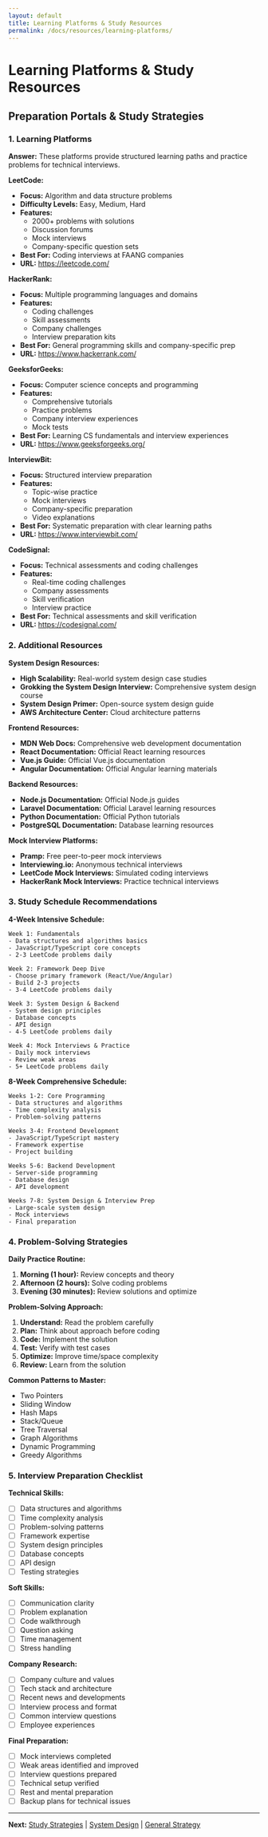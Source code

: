 ```yaml
---
layout: default
title: Learning Platforms & Study Resources
permalink: /docs/resources/learning-platforms/
---
```


# Learning Platforms & Study Resources

## Preparation Portals & Study Strategies

### 1. Learning Platforms

**Answer:** These platforms provide structured learning paths and practice problems for technical interviews.

**LeetCode:**
- **Focus:** Algorithm and data structure problems
- **Difficulty Levels:** Easy, Medium, Hard
- **Features:** 
  - 2000+ problems with solutions
  - Discussion forums
  - Mock interviews
  - Company-specific question sets
- **Best For:** Coding interviews at FAANG companies
- **URL:** https://leetcode.com/

**HackerRank:**
- **Focus:** Multiple programming languages and domains
- **Features:**
  - Coding challenges
  - Skill assessments
  - Company challenges
  - Interview preparation kits
- **Best For:** General programming skills and company-specific prep
- **URL:** https://www.hackerrank.com/

**GeeksforGeeks:**
- **Focus:** Computer science concepts and programming
- **Features:**
  - Comprehensive tutorials
  - Practice problems
  - Company interview experiences
  - Mock tests
- **Best For:** Learning CS fundamentals and interview experiences
- **URL:** https://www.geeksforgeeks.org/

**InterviewBit:**
- **Focus:** Structured interview preparation
- **Features:**
  - Topic-wise practice
  - Mock interviews
  - Company-specific preparation
  - Video explanations
- **Best For:** Systematic preparation with clear learning paths
- **URL:** https://www.interviewbit.com/

**CodeSignal:**
- **Focus:** Technical assessments and coding challenges
- **Features:**
  - Real-time coding challenges
  - Company assessments
  - Skill verification
  - Interview practice
- **Best For:** Technical assessments and skill verification
- **URL:** https://codesignal.com/

### 2. Additional Resources

**System Design Resources:**
- **High Scalability:** Real-world system design case studies
- **Grokking the System Design Interview:** Comprehensive system design course
- **System Design Primer:** Open-source system design guide
- **AWS Architecture Center:** Cloud architecture patterns

**Frontend Resources:**
- **MDN Web Docs:** Comprehensive web development documentation
- **React Documentation:** Official React learning resources
- **Vue.js Guide:** Official Vue.js documentation
- **Angular Documentation:** Official Angular learning materials

**Backend Resources:**
- **Node.js Documentation:** Official Node.js guides
- **Laravel Documentation:** Official Laravel learning resources
- **Python Documentation:** Official Python tutorials
- **PostgreSQL Documentation:** Database learning resources

**Mock Interview Platforms:**
- **Pramp:** Free peer-to-peer mock interviews
- **Interviewing.io:** Anonymous technical interviews
- **LeetCode Mock Interviews:** Simulated coding interviews
- **HackerRank Mock Interviews:** Practice technical interviews

### 3. Study Schedule Recommendations

**4-Week Intensive Schedule:**
```
Week 1: Fundamentals
- Data structures and algorithms basics
- JavaScript/TypeScript core concepts
- 2-3 LeetCode problems daily

Week 2: Framework Deep Dive
- Choose primary framework (React/Vue/Angular)
- Build 2-3 projects
- 3-4 LeetCode problems daily

Week 3: System Design & Backend
- System design principles
- Database concepts
- API design
- 4-5 LeetCode problems daily

Week 4: Mock Interviews & Practice
- Daily mock interviews
- Review weak areas
- 5+ LeetCode problems daily
```

**8-Week Comprehensive Schedule:**
```
Weeks 1-2: Core Programming
- Data structures and algorithms
- Time complexity analysis
- Problem-solving patterns

Weeks 3-4: Frontend Development
- JavaScript/TypeScript mastery
- Framework expertise
- Project building

Weeks 5-6: Backend Development
- Server-side programming
- Database design
- API development

Weeks 7-8: System Design & Interview Prep
- Large-scale system design
- Mock interviews
- Final preparation
```

### 4. Problem-Solving Strategies

**Daily Practice Routine:**
1. **Morning (1 hour):** Review concepts and theory
2. **Afternoon (2 hours):** Solve coding problems
3. **Evening (30 minutes):** Review solutions and optimize

**Problem-Solving Approach:**
1. **Understand:** Read the problem carefully
2. **Plan:** Think about approach before coding
3. **Code:** Implement the solution
4. **Test:** Verify with test cases
5. **Optimize:** Improve time/space complexity
6. **Review:** Learn from the solution

**Common Patterns to Master:**
- Two Pointers
- Sliding Window
- Hash Maps
- Stack/Queue
- Tree Traversal
- Graph Algorithms
- Dynamic Programming
- Greedy Algorithms

### 5. Interview Preparation Checklist

**Technical Skills:**
- [ ] Data structures and algorithms
- [ ] Time complexity analysis
- [ ] Problem-solving patterns
- [ ] Framework expertise
- [ ] System design principles
- [ ] Database concepts
- [ ] API design
- [ ] Testing strategies

**Soft Skills:**
- [ ] Communication clarity
- [ ] Problem explanation
- [ ] Code walkthrough
- [ ] Question asking
- [ ] Time management
- [ ] Stress handling

**Company Research:**
- [ ] Company culture and values
- [ ] Tech stack and architecture
- [ ] Recent news and developments
- [ ] Interview process and format
- [ ] Common interview questions
- [ ] Employee experiences

**Final Preparation:**
- [ ] Mock interviews completed
- [ ] Weak areas identified and improved
- [ ] Interview questions prepared
- [ ] Technical setup verified
- [ ] Rest and mental preparation
- [ ] Backup plans for technical issues

---

**Next:** [Study Strategies](study-strategies.md) | [System Design](../backend/system-design.md) | [General Strategy](../general/interview-strategy.md)
